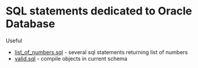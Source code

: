 # SQL statements dedicated to Oracle Database

Useful
* [list_of_numbers.sql](list_of_numbers.sql) - several sql statements returning list of numbers
* [valid.sql]() - compile objects in current schema
